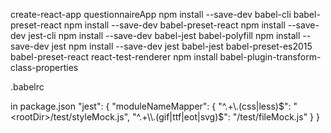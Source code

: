 create-react-app questionnaireApp
npm install --save-dev babel-cli babel-preset-react
npm install --save-dev babel-preset-react
npm install --save-dev jest-cli
npm install --save-dev babel-jest babel-polyfill
npm install --save-dev jest
npm install --save-dev jest babel-jest babel-preset-es2015 babel-preset-react react-test-renderer
npm install babel-plugin-transform-class-properties

.babelrc

in package.json
"jest": {
  "moduleNameMapper": {
    "^.+\\.(css|less)$": "<rootDir>/test/styleMock.js",
    "^.+\\.(gif|ttf|eot|svg)$": "<rootDir>/test/fileMock.js"
  }
}

<!-- ,
"plugins": [
  "transform-class-properties"
] -->
